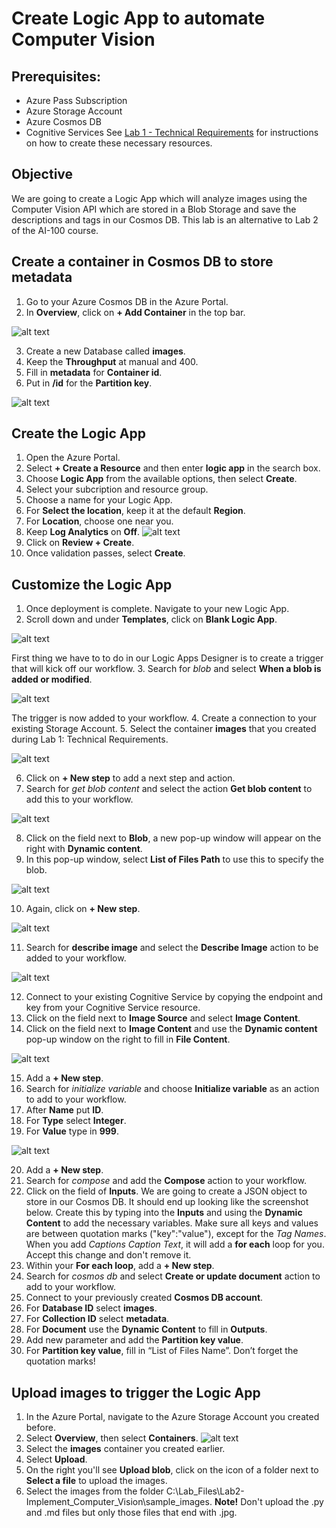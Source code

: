 # Create Logic App to automate Computer Vision

## Prerequisites:
- Azure Pass Subscription
- Azure Storage Account
- Azure Cosmos DB
- Cognitive Services
See [Lab 1 - Technical Requirements](https://github.com/MicrosoftLearning/AI-100-Design-Implement-Azure-AISol/blob/master/Lab1-Technical_Requirements/02-Technical_Requirements.md) for instructions on how to create these necessary resources. 

## Objective
We are going to create a Logic App which will analyze images using the Computer Vision API which are stored in a Blob Storage and save the descriptions and tags in our Cosmos DB. This lab is an alternative to Lab 2 of the AI-100 course. 

## Create a container in Cosmos DB to store metadata
1. Go to your Azure Cosmos DB in the Azure Portal.
2. In **Overview**, click on **+ Add Container** in the top bar. 

![alt text](https://github.com/madiepev/Tutorials/blob/main/images/addcontainercosmosdb.png?raw=true)

3. Create a new Database called **images**. 
4. Keep the **Throughput** at manual and 400. 
5. Fill in **metadata** for **Container id**. 
6. Put in **/id** for the **Partition key**. 

![alt text](https://github.com/madiepev/Tutorials/blob/main/images/createcontainercosmosdb.PNG?raw=true)

## Create the Logic App
1. Open the Azure Portal.
2. Select **+ Create a Resource** and then enter **logic app** in the search box. 
3. Choose **Logic App** from the available options, then select **Create**. 
4. Select your subcription and resource group. 
6. Choose a name for your Logic App.
7. For **Select the location**, keep it at the default **Region**.
8. For **Location**, choose one near you. 
9. Keep **Log Analytics** on **Off**. 
![alt text](https://github.com/madiepev/Tutorials/blob/main/images/logicappcreation.PNG?raw=true)
10. Click on **Review + Create**. 
11. Once validation passes, select **Create**.

## Customize the Logic App
1. Once deployment is complete. Navigate to your new Logic App. 
2. Scroll down and under **Templates**, click on **Blank Logic App**. 

![alt text](https://github.com/madiepev/Tutorials/blob/main/images/blanklogicapp.png?raw=true)

First thing we have to to do in our Logic Apps Designer is to create a trigger that will kick off our workflow. 
3. Search for *blob* and select **When a blob is added or modified**. 

![alt text](https://github.com/madiepev/Tutorials/blob/main/images/whenblobisadded.png?raw=true)

The trigger is now added to your workflow. 
4. Create a connection to your existing Storage Account.
5. Select the container **images** that you created during Lab 1: Technical Requirements. 

![alt text](https://github.com/madiepev/Tutorials/blob/main/images/nextstep.png?raw=true)

6. Click on **+ New step** to add a next step and action. 
7. Search for *get blob content* and select the action **Get blob content** to add this to your workflow. 

![alt text](https://github.com/madiepev/Tutorials/blob/main/images/getblobcontent.png?raw=true)

8. Click on the field next to **Blob**, a new pop-up window will appear on the right with **Dynamic content**. 
9. In this pop-up window, select **List of Files Path** to use this to specify the blob. 

![alt text](https://github.com/madiepev/Tutorials/blob/main/images/listofilespath.png?raw=true)

10. Again, click on **+ New step**. 

![alt text](https://github.com/madiepev/Tutorials/blob/main/images/newstepafterblobcontent.png?raw=true)

11. Search for **describe image** and select the **Describe Image** action to be added to your workflow. 

![alt text](https://github.com/madiepev/Tutorials/blob/main/images/describeimage.png?raw=true)

12. Connect to your existing Cognitive Service by copying the endpoint and key from your Cognitive Service resource. 
13. Click on the field next to **Image Source** and select **Image Content**. 
14. Click on the field next to **Image Content** and use the **Dynamic content** pop-up window on the right to fill in **File Content**. 

![alt text](https://github.com/madiepev/Tutorials/blob/main/images/filecontent.png?raw=true)

15. Add a **+ New step**. 
16. Search for *initialize variable* and choose **Initialize variable** as an action to add to your workflow. 
17. After **Name** put **ID**. 
18. For **Type** select **Integer**.
19. For **Value** type in **999**.

![alt text](https://github.com/madiepev/Tutorials/blob/main/images/variableid.png?raw=true)

20. Add a **+ New step**. 
21. Search for *compose* and add the **Compose** action to your workflow.
22. Click on the field of **Inputs**. 
We are going to create a JSON object to store in our Cosmos DB. It should end up looking like the screenshot below. Create this by typing into the **Inputs** and using the **Dynamic Content** to add the necessary variables. Make sure all keys and values are between quotation marks ("key":"value"), except for the *Tag Names*. 
When you add *Captions Caption Text*, it will add a **for each** loop for you. Accept this change and don't remove it.
23. Within your **For each loop**, add a **+ New step**. 
24. Search for *cosmos db* and select **Create or update document** action to add to your workflow. 
25. Connect to your previously created **Cosmos DB account**. 
26. For **Database ID** select **images**.
27. For **Collection ID** select **metadata**.
28. For **Document** use the **Dynamic Content** to fill in **Outputs**. 
29. Add new parameter and add the **Partition key value**.
30. For **Partition key value**, fill in “List of Files Name”. Don’t forget the quotation marks! 

## Upload images to trigger the Logic App
1. In the Azure Portal, navigate to the Azure Storage Account you created before.
2. Select **Overview**, then select **Containers**. 
![alt text](https://github.com/madiepev/Tutorials/blob/main/images/lab01-storageaccountcontainers.png?raw=true)
3. Select the **images** container you created earlier. 
4. Select **Upload**. 
5. On the right you'll see **Upload blob**, click on the icon of a folder next to **Select a file** to upload the images.
6. Select the images from the folder C:\Lab_Files\Lab2-Implement_Computer_Vision\sample_images. **Note!** Don't upload the .py and .md files but only those files that end with .jpg. 
